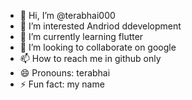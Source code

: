 - 👋 Hi, I’m @terabhai000
- 👀 I’m interested Andriod ddevelopment
- 🌱 I’m currently learning flutter
- 💞️ I’m looking to collaborate on google
- 📫 How to reach me in github only
- 😄 Pronouns: terabhai
- ⚡ Fun fact: my name

<!---
terabhai000/terabhai000 is a ✨ special ✨ repository because its `README.md` (this file) appears on your GitHub profile.
You can click the Preview link to take a look at your changes.
--->
